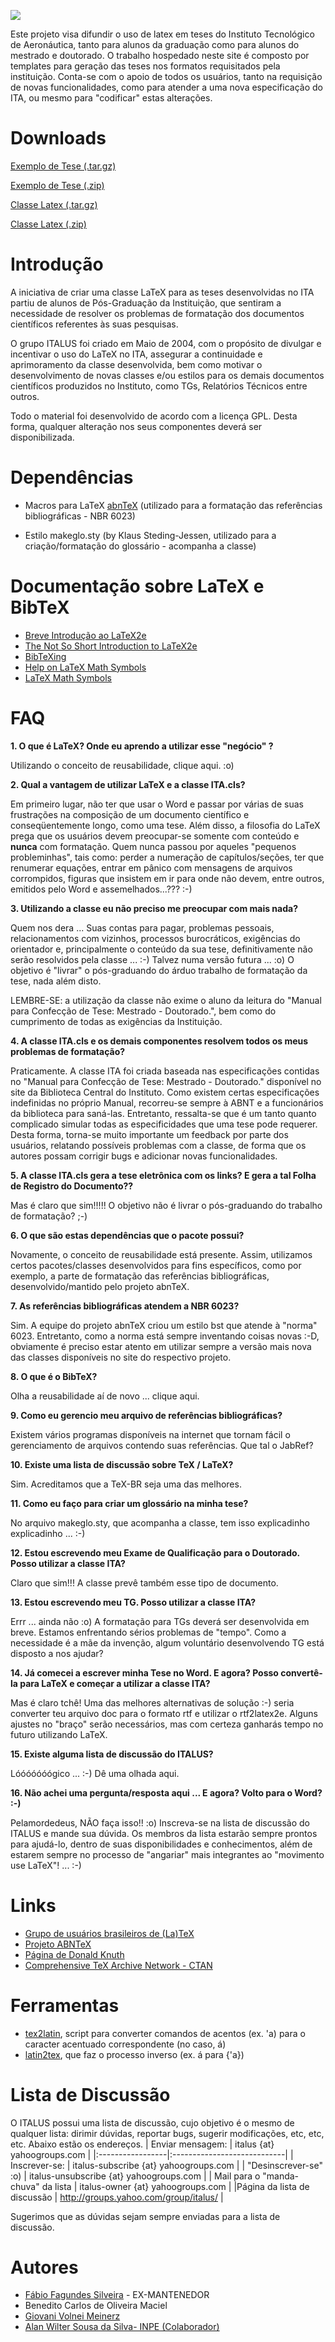 [![](http://ehci.googlecode.com/svn/wiki/images/logo_ita.gif)](http://www.ita.br/)

Este projeto visa difundir o uso de latex em teses do Instituto Tecnológico de Aeronáutica, tanto para alunos da graduação como para alunos do mestrado e doutorado. O trabalho hospedado neste site é composto por templates para geração das teses nos formatos requisitados pela instituição.
Conta-se com o apoio de todos os usuários, tanto na requisição de novas funcionalidades, como para atender a uma nova especificação do ITA, ou mesmo para "codificar" estas alterações.

# Downloads #

[Exemplo de Tese (.tar.gz)](http://italus.googlecode.com/files/ExemploTeseITA.tar.gz)

[Exemplo de Tese (.zip)](http://italus.googlecode.com/files/ExemploTeseITA.zip)

[Classe Latex (.tar.gz)](http://italus.googlecode.com/files/classeITA.tar.gz)

[Classe Latex (.zip)](http://italus.googlecode.com/files/classeITA.zip)


# Introdução #

A iniciativa de criar uma classe LaTeX para as teses desenvolvidas no ITA partiu de alunos de Pós-Graduação da Instituição, que sentiram a necessidade de resolver os problemas de formatação dos documentos científicos referentes às suas pesquisas.

O grupo ITALUS foi criado em Maio de 2004, com o propósito de divulgar e incentivar o uso do LaTeX no ITA, assegurar a continuidade e aprimoramento da classe desenvolvida, bem como motivar o desenvolvimento de novas classes e/ou estilos para os demais documentos científicos produzidos no Instituto, como TGs, Relatórios Técnicos entre outros.

Todo o material foi desenvolvido de acordo com a licença GPL. Desta forma, qualquer alteração nos seus componentes deverá ser disponibilizada.


# Dependências #

  * Macros para LaTeX [abnTeX](http://abntex.codigolivre.org.br/node6.html#download) (utilizado para a formatação das referências bibliográficas - NBR 6023)

  * Estilo makeglo.sty (by Klaus Steding-Jessen, utilizado para a criação/formatação do glossário - acompanha a classe)

# Documentação sobre LaTeX e BibTeX #

  * [Breve Introdução ao LaTeX2e](http://www.ctan.org/tex-archive/info/lshort/portuguese-BR/lshortBR.pdf)
  * [The Not So Short Introduction to LaTeX2e](http://www.ctan.org/tex-archive/info/lshort/english/lshort.pdf)
  * [BibTeXing](http://www.ctan.org/tex-archive/biblio/bibtex/distribs/doc/btxdoc.tex)
  * [Help on LaTeX Math Symbols](http://www.astro.ku.dk/help/LaTeX/ltx-117.html)
  * [LaTeX Math Symbols](http://www.fi.uib.no/Fysisk/Teori/KURS/WRK/TeX/symALL.html)


# FAQ #

**1. O que é LaTeX? Onde eu aprendo a utilizar esse "negócio" ?**

Utilizando o conceito de reusabilidade, clique aqui. :o)

**2. Qual a vantagem de utilizar LaTeX e a classe ITA.cls?**

Em primeiro lugar, não ter que usar o Word e passar por várias de suas frustrações na composição de um documento científico e conseqüentemente longo, como uma tese. Além disso, a filosofia do LaTeX prega que os usuários devem preocupar-se somente com conteúdo e **nunca** com formatação. Quem nunca passou por aqueles "pequenos probleminhas", tais como: perder a numeração de capítulos/seções, ter que renumerar equações, entrar em pânico com mensagens de arquivos corrompidos, figuras que insistem em ir para onde não devem, entre outros, emitidos pelo Word e assemelhados...??? :-)

**3. Utilizando a classe eu não preciso me preocupar com mais nada?**

Quem nos dera ... Suas contas para pagar, problemas pessoais, relacionamentos com vizinhos, processos burocráticos, exigências do orientador e, principalmente o conteúdo da sua tese, definitivamente não serão resolvidos pela classe ... :-) Talvez numa versão futura ... :o) O objetivo é "livrar" o pós-graduando do árduo trabalho de formatação da tese, nada além disto.

LEMBRE-SE: a utilização da classe não exime o aluno da leitura do "Manual para Confecção de Tese: Mestrado - Doutorado.", bem como do cumprimento de todas as exigências da Instituição.

**4. A classe ITA.cls e os demais componentes resolvem todos os meus problemas de formatação?**

Praticamente. A classe ITA foi criada baseada nas especificações contidas no "Manual para Confecção de Tese: Mestrado - Doutorado." disponível no site da Biblioteca Central do Instituto. Como existem certas especificações indefinidas no próprio Manual, recorreu-se sempre à ABNT e a funcionários da biblioteca para saná-las. Entretanto, ressalta-se que é um tanto quanto complicado simular todas as especificidades que uma tese pode requerer. Desta forma, torna-se muito importante um feedback por parte dos usuários, relatando possíveis problemas com a classe, de forma que os autores possam corrigir bugs e adicionar novas funcionalidades.

**5. A classe ITA.cls gera a tese eletrônica com os links? E gera a tal Folha de Registro do Documento??**

Mas é claro que sim!!!!! O objetivo não é livrar o pós-graduando do trabalho de formatação? ;-)

**6. O que são estas dependências que o pacote possui?**

Novamente, o conceito de reusabilidade está presente. Assim, utilizamos certos pacotes/classes desenvolvidos para fins específicos, como por exemplo, a parte de formatação das referências bibliográficas, desenvolvido/mantido pelo projeto abnTeX.

**7. As referências bibliográficas atendem a NBR 6023?**

Sim. A equipe do projeto abnTeX criou um estilo bst que atende à "norma" 6023. Entretanto, como a norma está sempre inventando coisas novas :-D, obviamente é preciso estar atento em utilizar sempre a versão mais nova das classes disponíveis no site do respectivo projeto.

**8. O que é o BibTeX?**

Olha a reusabilidade aí de novo ... clique aqui.

**9. Como eu gerencio meu arquivo de referências bibliográficas?**

Existem vários programas disponíveis na internet que tornam fácil o gerenciamento de arquivos contendo suas referências. Que tal o JabRef?

**10. Existe uma lista de discussão sobre TeX / LaTeX?**

Sim. Acreditamos que a TeX-BR seja uma das melhores.

**11. Como eu faço para criar um glossário na minha tese?**

No arquivo makeglo.sty, que acompanha a classe, tem isso explicadinho explicadinho ... :-)

**12. Estou escrevendo meu Exame de Qualificação para o Doutorado. Posso utilizar a classe ITA?**

Claro que sim!!! A classe prevê também esse tipo de documento.

**13. Estou escrevendo meu TG. Posso utilizar a classe ITA?**

Errr ... ainda não :o) A formatação para TGs deverá ser desenvolvida em breve. Estamos enfrentando sérios problemas de "tempo". Como a necessidade é a mãe da invenção, algum voluntário desenvolvendo TG está disposto a nos ajudar?

**14. Já comecei a escrever minha Tese no Word. E agora? Posso convertê-la para LaTeX e começar a utilizar a classe ITA?**

Mas é claro tchê! Uma das melhores alternativas de solução :-) seria converter teu arquivo doc para o formato rtf e utilizar o rtf2latex2e. Alguns ajustes no "braço" serão necessários, mas com certeza ganharás tempo no futuro utilizando LaTeX.

**15. Existe alguma lista de discussão do ITALUS?**

Lóóóóóóógico ... :-) Dê uma olhada aqui.

**16. Não achei uma pergunta/resposta aqui ... E agora? Volto para o Word? :-)**

Pelamordedeus, NÃO faça isso!! :o) Inscreva-se na lista de discussão do ITALUS e mande sua dúvida. Os membros da lista estarão sempre prontos para ajudá-lo, dentro de suas disponibilidades e conhecimentos, além de estarem sempre no processo de "angariar" mais integrantes ao "movimento use LaTeX"! ... :-)

# Links #

  * [Grupo de usuários brasileiros de (La)TeX](http://biquinho.furg.br/tex-br)
  * [Projeto ABNTeX](http://abntex.codigolivre.org.br/)
  * [Página de Donald Knuth](http://www-cs-faculty.stanford.edu/~knuth/)
  * [Comprehensive TeX Archive Network - CTAN](http://www.ctan.org/)

# Ferramentas #

  * [tex2latin](http://www.inf.ufrgs.br/utug/download/tex2latin), script para converter comandos de acentos (ex. \'a) para o caracter acentuado correspondente (no caso, á)
  * [latin2tex](http://www.inf.ufrgs.br/utug/download/latin2tex), que faz o processo inverso (ex. á para {\'a})

# Lista de Discussão #

O ITALUS possui uma lista de discussão, cujo objetivo é o mesmo de qualquer lista: dirimir dúvidas, reportar bugs, sugerir modificações, etc, etc, etc. Abaixo estão os endereços.
| Enviar mensagem: | italus {at} yahoogroups.com |
|:-----------------|:----------------------------|
| Inscrever-se: | italus-subscribe {at} yahoogroups.com |
| "Desinscrever-se" :o)  | italus-unsubscribe {at} yahoogroups.com |
| Mail para o "manda-chuva" da lista | italus-owner {at} yahoogroups.com |
|Página da lista de discussão 	| http://groups.yahoo.com/group/italus/ |

Sugerimos que as dúvidas sejam sempre enviadas para a lista de discussão.

# Autores #

  * [Fábio Fagundes Silveira](http://fabiosilveira.net/) - EX-MANTENEDOR
  * Benedito Carlos de Oliveira Maciel
  * [Giovani Volnei Meinerz](http://www.comp.ita.br/~giovani)
  * [Alan Wilter Sousa da Silva- INPE (Colaborador)](http://www.lac.inpe.br/~alan)